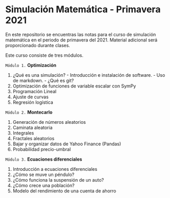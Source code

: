 # Simulación Matemática - Primavera 2021
En este repositorio se encuentras las notas para el curso de simulación matemática en el periodo de primavera del 2021. Material adicional será proporcionado durante clases.

Este curso consiste de tres módulos. 

`Módulo 1.` **Optimización**

   1. ¿Qué es una simulación?
    - Introducción e instalación de software.
    - Uso de markdown.
    - ¿Qué es git?
   2. Optimización de funciones de variable escalar con SymPy
   3. Programación Lineal
   4. Ajuste de curvas
   5. Regresión logística
   
`Módulo 2.` **Montecarlo**

   1. Generación de números aleatorios
   2. Caminata aleatoria
   3. Integrales
   4. Fractales aleatorios
   5. Bajar y organizar datos de Yahoo Finance (Pandas)
   6. Probabilidad precio-umbral
   
`Módulo 3.`  **Ecuaciones diferenciales**

   1. Introducción a ecuaciones diferenciales
   2. ¿Cómo se muve un péndulo? 
   3. ¿Cómo funciona la suspensión de un auto? 
   4. ¿Cómo crece una población?
   5. Modelo del rendimiento de una cuenta de ahorro

